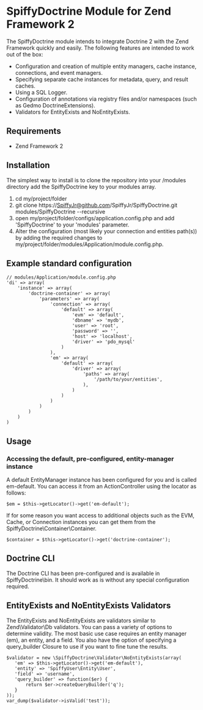 # SpiffyDoctrine Module for Zend Framework 2
The SpiffyDoctrine module intends to integrate Doctrine 2 with the Zend Framework quickly and easily. 
The following features are intended to work out of the box: 

  - Configuration and creation of multiple entity managers, cache instance, connections, and event managers.
  - Specifying separate cache instances for metadata, query, and result caches.
  - Using a SQL Logger.
  - Configuration of annotations via registry files and/or namespaces (such as Gedmo DoctrineExtensions).
  - Validators for EntityExists and NoEntityExists.
  
## Requirements
  - Zend Framework 2

## Installation
The simplest way to install is to clone the repository into your /modules directory add the 
SpiffyDoctrine key to your modules array.

  1. cd my/project/folder
  2. git clone https://SpiffyJr@github.com/SpiffyJr/SpiffyDoctrine.git modules/SpiffyDoctrine --recursive
  3. open my/project/folder/configs/application.config.php and add 'SpiffyDoctrine' to your 'modules' parameter.
  4. Alter the configuration (most likely your connection and entities path(s)) by adding the required changes to 
     my/project/folder/modules/Application/module.config.php.

## Example standard configuration
    // modules/Application/module.config.php
    'di' => array(
        'instance' => array(
            'doctrine-container' => array(
                'parameters' => array(
                    'connection' => array(
                        'default' => array(
                            'evm' => 'default',
                            'dbname' => 'mydb',
                            'user' => 'root',
                            'password' => '',
                            'host' => 'localhost',
                            'driver' => 'pdo_mysql'
                        )
                    ),
                    'em' => array(
                        'default' => array(
                            'driver' => array(
                                'paths' => array(
                                    '/path/to/your/entities',
                                ),
                            )
                        )
                    )
                )
            )
        )
    )


## Usage

### Accessing the default, pre-configured, entity-manager instance
A default EntityManager instance has been configured for you and is called em-default. You can access
it from an ActionController using the locator as follows:

    $em = $this->getLocator()->get('em-default');
    
If for some reason you want access to additional objects such as the EVM, Cache, or Connection instances
you can get them from the SpiffyDoctrine\Container\Container.

    $container = $this->getLocator()->get('doctrine-container');


## Doctrine CLI
The Doctrine CLI has been pre-configured and is available in SpiffyDoctrine\bin. It should work as
is without any special configuration required.

## EntityExists and NoEntityExists Validators
The EntityExists and NoEntityExists are validators similar to Zend\Validator\Db validators. You can 
pass a variety of options to determine validity. The most basic use case requires an entity manager (em),
an entity, and a field. You also have the option of specifying a query_builder Closure to use if you
want to fine tune the results. 

    $validator = new \SpiffyDoctrine\Validator\NoEntityExists(array(
       'em' => $this->getLocator()->get('em-default'),
       'entity' => 'SpiffyUser\Entity\User',
       'field' => 'username',
       'query_builder' => function($er) {
           return $er->createQueryBuilder('q');
       }
    ));
    var_dump($validator->isValid('test'));